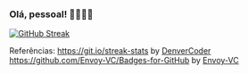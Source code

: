 ### Olá, pessoal! 👨🏽‍💻🎵


[![GitHub Streak](http://github-readme-streak-stats.herokuapp.com?user=rodolforicardotech&theme=dark&date_format=M%20j%5B%2C%20Y%5D)](https://git.io/streak-stats)

<!--
**rodolforicardotech/rodolforicardotech** is a ✨ _special_ ✨ repository because its `README.md` (this file) appears on your GitHub profile.

Here are some ideas to get you started:

- 🔭 I’m currently working on ...
- 🌱 I’m currently learning ...
- 👯 I’m looking to collaborate on ...
- 🤔 I’m looking for help with ...
- 💬 Ask me about ...
- 📫 How to reach me: ...
- 😄 Pronouns: ...
- ⚡ Fun fact: ...
-->









Referências:
https://git.io/streak-stats by [DenverCoder](https://github.com/DenverCoder1/github-readme-streak-stats)
https://github.com/Envoy-VC/Badges-for-GitHub by [Envoy-VC](https://github.com/Envoy-VC/Badges-for-GitHub)
